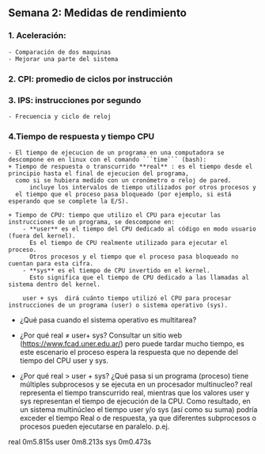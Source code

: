 ##  Semana 2: Medidas de rendimiento

### 1. Aceleración: 
    - Comparación de dos maquinas
    - Mejorar una parte del sistema
	
### 2. CPI: promedio de ciclos por instrucción

### 3. IPS: instrucciones por segundo
    - Frecuencia y ciclo de reloj
	
### 4.Tiempo de respuesta y tiempo CPU
    - El tiempo de ejecucion de un programa en una computadora se descompone en en linux con el comando ```time``` (bash):
	+ Tiempo de respuesta o transcurrido **real** : es el tiempo desde el principio hasta el final de ejecucion del programa, 
	  como si se hubiera medido con un cronómetro o reloj de pared. 
          incluye los intervalos de tiempo utilizados por otros procesos y 
	  el tiempo que el proceso pasa bloqueado (por ejemplo, si está esperando que se complete la E/S).
	
	+ Tiempo de CPU: tiempo que utilizo el CPU para ejecutar las instrucciones de un programa, se descompone en:
		- **user** es el tiempo del CPU dedicado al código en modo usuario (fuera del kernel).
		  Es el tiempo de CPU realmente utilizado para ejecutar el proceso. 
		  Otros procesos y el tiempo que el proceso pasa bloqueado no cuentan para esta cifra.
		- **sys** es el tiempo de CPU invertido en el kernel. 
		  Esto significa que el tiempo de CPU dedicado a las llamadas al sistema dentro del kernel.
			
		user + sys  dirá cuánto tiempo utilizó el CPU para procesar instrucciones de un programa (user) o sistema operativo (sys).
		

- ¿Qué pasa cuando el sistema operativo es multitarea?
- ¿Por qué real ≠ user+ sys?
   Consultar un sitio web (https://www.fcad.uner.edu.ar/) pero puede tardar mucho tiempo, es este escenario el proceso espera la respuesta que no depende del tiempo  del CPU user y sys.

- ¿Por qué real > user + sys? ¿Qué pasa si un programa (proceso) tiene múltiples subprocesos y se ejecuta en un procesador multinucleo?
	real representa el tiempo transcurrido real, mientras que los valores user y sys representan el tiempo de ejecución de la CPU. Como resultado, en un sistema multinúcleo el tiempo user y/o sys (así como su suma) podría exceder el tiempo Real o de respuesta, ya que diferentes subprocesos o procesos pueden ejecutarse en paralelo.
p.ej.

real    0m5.815s
user    0m8.213s
sys     0m0.473s



